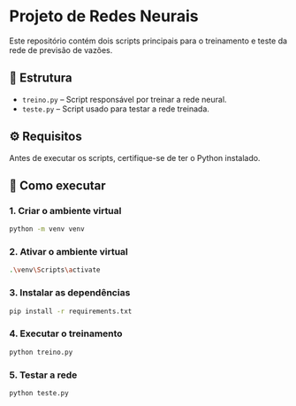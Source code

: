 # Projeto de Redes Neurais

Este repositório contém dois scripts principais para o treinamento e teste da rede de previsão de vazões.

## 📁 Estrutura

- `treino.py` – Script responsável por treinar a rede neural.
- `teste.py` – Script usado para testar a rede treinada.

## ⚙️ Requisitos

Antes de executar os scripts, certifique-se de ter o Python instalado.

## 🚀 Como executar

### 1. Criar o ambiente virtual

```bash
python -m venv venv
```

### 2. Ativar o ambiente virtual

```bash
.\venv\Scripts\activate
```

### 3. Instalar as dependências

```bash
pip install -r requirements.txt
```

### 4. Executar o treinamento

```bash
python treino.py
```

### 5. Testar a rede

```bash
python teste.py
```
